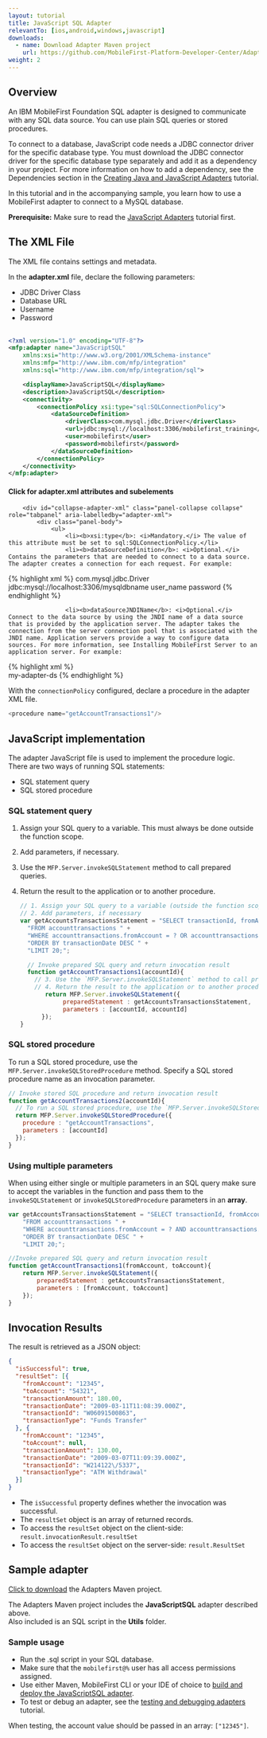 ```yaml
---
layout: tutorial
title: JavaScript SQL Adapter
relevantTo: [ios,android,windows,javascript]
downloads:
  - name: Download Adapter Maven project
    url: https://github.com/MobileFirst-Platform-Developer-Center/Adapters/tree/release80
weight: 2
---
```


## Overview
An IBM MobileFirst Foundation SQL adapter is designed to communicate with any SQL data source. You can use plain SQL queries or stored procedures.

To connect to a database, JavaScript code needs a JDBC connector driver for the specific database type. You must download the JDBC connector driver for the specific database type separately and add it as a dependency in your project. For more information on how to add a dependency, see the Dependencies section in the [Creating Java and JavaScript Adapters](../../creating-adapters/#dependencies) tutorial.

In this tutorial and in the accompanying sample, you learn how to use a MobileFirst adapter to connect to a MySQL database.

**Prerequisite:** Make sure to read the [JavaScript Adapters](../) tutorial first.

## The XML File
The XML file contains settings and metadata.

In the **adapter.xml** file, declare the following parameters:

 * JDBC Driver Class
 * Database URL
 * Username
 * Password<br/><br/>

```xml
<?xml version="1.0" encoding="UTF-8"?>
<mfp:adapter name="JavaScriptSQL"
	xmlns:xsi="http://www.w3.org/2001/XMLSchema-instance"
	xmlns:mfp="http://www.ibm.com/mfp/integration"
	xmlns:sql="http://www.ibm.com/mfp/integration/sql">

	<displayName>JavaScriptSQL</displayName>
	<description>JavaScriptSQL</description>
	<connectivity>
		<connectionPolicy xsi:type="sql:SQLConnectionPolicy">
			<dataSourceDefinition>
				<driverClass>com.mysql.jdbc.Driver</driverClass>
				<url>jdbc:mysql://localhost:3306/mobilefirst_training</url>
			    <user>mobilefirst</user>
    			<password>mobilefirst</password>
			</dataSourceDefinition>
		</connectionPolicy>
	</connectivity>
</mfp:adapter>
```

<div class="panel-group accordion" id="terminology" role="tablist" aria-multiselectable="false">
    <div class="panel panel-default">
        <div class="panel-heading" role="tab" id="adapter-xml">
            <h4 class="panel-title">
                <a class="preventScroll" role="button" data-toggle="collapse" data-parent="#adapter-xml" data-target="#collapse-adapter-xml" aria-expanded="false" aria-controls="collapse-adapter-xml"><b>Click for adapter.xml attributes and subelements</b></a>
            </h4>
        </div>

        <div id="collapse-adapter-xml" class="panel-collapse collapse" role="tabpanel" aria-labelledby="adapter-xml">
            <div class="panel-body">
                <ul>
                    <li><b>xsi:type</b>: <i>Mandatory.</i> The value of this attribute must be set to sql:SQLConnectionPolicy.</li>
                    <li><b>dataSourceDefinition</b>: <i>Optional.</i> Contains the parameters that are needed to connect to a data source. The adapter creates a connection for each request. For example:

{% highlight xml %}
<connectionPolicy xsi:type="sql:SQLConnectionPolicy">
    <dataSourceDefinition>
        <driverClass>com.mysql.jdbc.Driver</driverClass>
        <url>jdbc:mysql://localhost:3306/mysqldbname</url>
        <user>user_name</user>
        <password>password</password>
    </dataSourceDefinition>
</connectionPolicy>
{% endhighlight %}</li>

                    <li><b>dataSourceJNDIName</b>: <i>Optional.</i> Connect to the data source by using the JNDI name of a data source that is provided by the application server. The adapter takes the connection from the server connection pool that is associated with the JNDI name. Application servers provide a way to configure data sources. For more information, see Installing MobileFirst Server to an application server. For example:
                    
{% highlight xml %}                        
<connectionPolicy xsi:type="sql:SQLConnectionPolicy">
    <dataSourceJNDIName>my-adapter-ds</dataSourceJNDIName>
</connectionPolicy>
{% endhighlight %}</li>
                </ul>
            </div>
        </div>
    </div>
</div>


With the `connectionPolicy` configured, declare a procedure in the adapter XML file.

```js
<procedure name="getAccountTransactions1"/>
```

## JavaScript implementation
The adapter JavaScript file is used to implement the procedure logic.  
There are two ways of running SQL statements:

* SQL statement query
* SQL stored procedure

### SQL statement query
1. Assign your SQL query to a variable. This must always be done outside the function scope.
2. Add parameters, if necessary.
3. Use the `MFP.Server.invokeSQLStatement` method to call prepared queries.
4. Return the result to the application or to another procedure.

      ```javascript
      // 1. Assign your SQL query to a variable (outside the function scope)
      // 2. Add parameters, if necessary
      var getAccountsTransactionsStatement = "SELECT transactionId, fromAccount, toAccount, transactionDate, transactionAmount, transactionType " +
        "FROM accounttransactions " +
        "WHERE accounttransactions.fromAccount = ? OR accounttransactions.toAccount = ? " +
        "ORDER BY transactionDate DESC " +
        "LIMIT 20;";

        // Invoke prepared SQL query and return invocation result
        function getAccountTransactions1(accountId){
          // 3. Use the `MFP.Server.invokeSQLStatement` method to call prepared queries
          // 4. Return the result to the application or to another procedure.
	         return MFP.Server.invokeSQLStatement({
		          preparedStatement : getAccountsTransactionsStatement,
		          parameters : [accountId, accountId]
	        });
      }
      ```       

### SQL stored procedure
To run a SQL stored procedure, use the `MFP.Server.invokeSQLStoredProcedure` method. Specify a SQL stored procedure name as an invocation parameter.

```javascript
// Invoke stored SQL procedure and return invocation result
function getAccountTransactions2(accountId){
  // To run a SQL stored procedure, use the `MFP.Server.invokeSQLStoredProcedure` method
  return MFP.Server.invokeSQLStoredProcedure({
    procedure : "getAccountTransactions",
    parameters : [accountId]
  });
}
```  

### Using multiple parameters
When using either single or multiple parameters in an SQL query make sure to accept the variables in the function and pass them to the `invokeSQLStatement` or `invokeSQLStoredProcedure` parameters in an **array**.

```javascript
var getAccountsTransactionsStatement = "SELECT transactionId, fromAccount, toAccount, transactionDate, transactionAmount, transactionType " +
	"FROM accounttransactions " +
	"WHERE accounttransactions.fromAccount = ? AND accounttransactions.toAccount = ? " +
	"ORDER BY transactionDate DESC " +
	"LIMIT 20;";

//Invoke prepared SQL query and return invocation result
function getAccountTransactions1(fromAccount, toAccount){
	return MFP.Server.invokeSQLStatement({
		preparedStatement : getAccountsTransactionsStatement,
		parameters : [fromAccount, toAccount]
	});
}
```

## Invocation Results
The result is retrieved as a JSON object:

```json
{
  "isSuccessful": true,
  "resultSet": [{
    "fromAccount": "12345",
    "toAccount": "54321",
    "transactionAmount": 180.00,
    "transactionDate": "2009-03-11T11:08:39.000Z",
    "transactionId": "W06091500863",
    "transactionType": "Funds Transfer"
  }, {
    "fromAccount": "12345",
    "toAccount": null,
    "transactionAmount": 130.00,
    "transactionDate": "2009-03-07T11:09:39.000Z",
    "transactionId": "W214122\/5337",
    "transactionType": "ATM Withdrawal"
  }]
}
```
* The `isSuccessful` property defines whether the invocation was successful.
* The `resultSet` object is an array of returned records.
 * To access the `resultSet` object on the client-side: `result.invocationResult.resultSet`
 * To access the `resultSet` object on the server-side: `result.ResultSet`

## Sample adapter
[Click to download](https://github.com/MobileFirst-Platform-Developer-Center/Adapters) the Adapters Maven project.

The Adapters Maven project includes the **JavaScriptSQL** adapter described above.  
Also included is an SQL script in the **Utils** folder.

### Sample usage
* Run the .sql script in your SQL database.
* Make sure that the `mobilefirst@%` user has all access permissions assigned.
* Use either Maven, MobileFirst CLI or your IDE of choice to [build and deploy the JavaScriptSQL adapter](../../creating-adapters/).
* To test or debug an adapter, see the [testing and debugging adapters](../../testing-and-debugging-adapters) tutorial.

When testing, the account value should be passed in an array: `["12345"]`.
